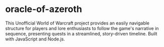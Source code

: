 # oracle-of-azeroth
This Unofficial World of Warcraft project provides an easily navigable structure for players and lore enthusiasts to follow the game's narrative in sequence, presenting quests in a streamlined, story-driven timeline. Built with JavaScript and Node.js.
